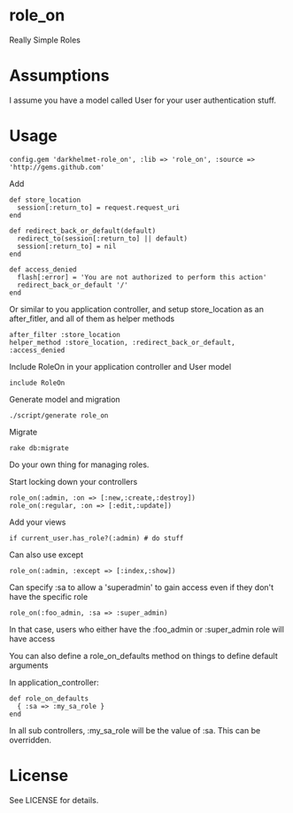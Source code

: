 # role_on

Really Simple Roles

# Assumptions

I assume you have a model called User for your user authentication stuff.

# Usage

    config.gem 'darkhelmet-role_on', :lib => 'role_on', :source => 'http://gems.github.com'

Add

    def store_location
      session[:return_to] = request.request_uri
    end

    def redirect_back_or_default(default)
      redirect_to(session[:return_to] || default)
      session[:return_to] = nil
    end

    def access_denied
      flash[:error] = 'You are not authorized to perform this action'
      redirect_back_or_default '/'
    end

Or similar to you application controller, and setup store_location as an after_fitler, and all of them as helper methods

    after_filter :store_location
    helper_method :store_location, :redirect_back_or_default, :access_denied

Include RoleOn in your application controller and User model

    include RoleOn

Generate model and migration

    ./script/generate role_on

Migrate

    rake db:migrate

Do your own thing for managing roles.

Start locking down your controllers

    role_on(:admin, :on => [:new,:create,:destroy])
    role_on(:regular, :on => [:edit,:update])

Add your views

    if current_user.has_role?(:admin) # do stuff

Can also use except

    role_on(:admin, :except => [:index,:show])

Can specify :sa to allow a 'superadmin' to gain access even if they don't have the specific role

    role_on(:foo_admin, :sa => :super_admin)

In that case, users who either have the :foo_admin or :super_admin role will have access

You can also define a role_on_defaults method on things to define default arguments

In application_controller:

    def role_on_defaults
      { :sa => :my_sa_role }
    end

In all sub controllers, :my_sa_role will be the value of :sa. This can be overridden.

# License

See LICENSE for details.
